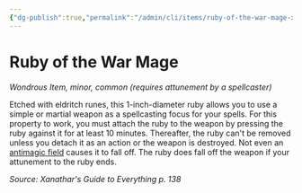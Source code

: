 ```yaml
---
{"dg-publish":true,"permalink":"/admin/cli/items/ruby-of-the-war-mage-xge/","tags":["compendium/src/5e/xge","item/attunement/required","item/rarity/common","item/tier/minor","item/wondrous"],"updated":"2025-01-11T15:32:19.955+00:00"}
---
```


# Ruby of the War Mage
*Wondrous Item, minor, common (requires attunement by a spellcaster)*  


Etched with eldritch runes, this 1-inch-diameter ruby allows you to use a simple or martial weapon as a spellcasting focus for your spells. For this property to work, you must attach the ruby to the weapon by pressing the ruby against it for at least 10 minutes. Thereafter, the ruby can't be removed unless you detach it as an action or the weapon is destroyed. Not even an [antimagic field](/Admin/CLI/spells/antimagic-field.md) causes it to fall off. The ruby does fall off the weapon if your attunement to the ruby ends.

*Source: Xanathar's Guide to Everything p. 138*